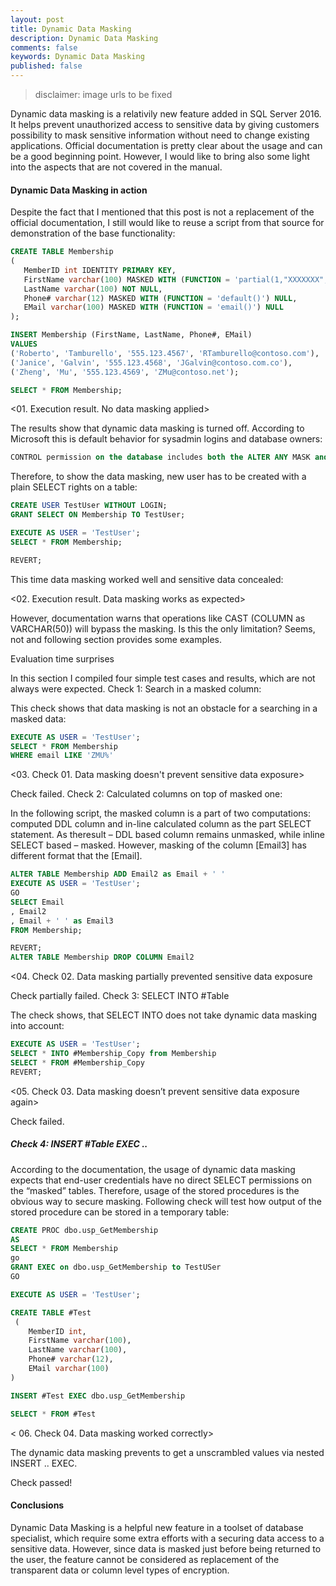```yaml
---
layout: post
title: Dynamic Data Masking
description: Dynamic Data Masking
comments: false
keywords: Dynamic Data Masking
published: false 
---
```


> disclaimer: image urls to be fixed

Dynamic data masking is a relativily new feature added in  SQL Server 2016. It helps prevent unauthorized access to sensitive data by giving customers possibility to mask sensitive information without need to change existing applications. Official documentation is pretty clear about the usage and can be a good beginning point. However, I would like to bring also some light into the aspects that are not covered in the manual.

#### Dynamic Data Masking in action

Despite the fact that I mentioned that this post is not a replacement of the official documentation, I still would like to reuse a script from that source for demonstration of the base functionality:

```sql
CREATE TABLE Membership
(
   MemberID int IDENTITY PRIMARY KEY,
   FirstName varchar(100) MASKED WITH (FUNCTION = 'partial(1,"XXXXXXX",0)') NULL,
   LastName varchar(100) NOT NULL,
   Phone# varchar(12) MASKED WITH (FUNCTION = 'default()') NULL,
   EMail varchar(100) MASKED WITH (FUNCTION = 'email()') NULL
);

INSERT Membership (FirstName, LastName, Phone#, EMail) 
VALUES 
('Roberto', 'Tamburello', '555.123.4567', 'RTamburello@contoso.com'),
('Janice', 'Galvin', '555.123.4568', 'JGalvin@contoso.com.co'),
('Zheng', 'Mu', '555.123.4569', 'ZMu@contoso.net');

SELECT * FROM Membership;
```

<01. Execution result. No data masking applied>

The results show that dynamic data masking is turned off. According to Microsoft this is default behavior for sysadmin logins and database owners:

```sql
CONTROL permission on the database includes both the ALTER ANY MASK and UNMASK permission
```

Therefore, to show the data masking, new user has to be created with a plain SELECT rights on a table:

```sql
CREATE USER TestUser WITHOUT LOGIN;
GRANT SELECT ON Membership TO TestUser;

EXECUTE AS USER = 'TestUser';
SELECT * FROM Membership;

REVERT;
```

This time data masking worked well and sensitive data concealed:

<02. Execution result. Data masking works as expected>

However, documentation warns that operations like CAST (COLUMN as VARCHAR(50))  will bypass the masking. Is this the only limitation? Seems, not and following section provides some examples.

 
Evaluation time surprises

In this section I compiled four simple test cases and results, which are not always were expected.
Check 1: Search in a masked column:

This check shows that data masking is not an obstacle for a searching in a masked data:

```sql
EXECUTE AS USER = 'TestUser';
SELECT * FROM Membership
WHERE email LIKE 'ZMU%'
```

<03. Check 01. Data masking doesn't prevent sensitive data exposure>

Check failed.
Check 2: Calculated columns on top of masked one:

In the following script, the masked column is a part of two computations: computed DDL column and in-line calculated column as the part SELECT statement. As theresult  – DDL based column remains unmasked, while inline SELECT based – masked. However, masking of the column [Email3] has different format that the [Email].

```sql
ALTER TABLE Membership ADD Email2 as Email + ' '
EXECUTE AS USER = 'TestUser';
GO
SELECT Email
, Email2
, Email + ' ' as Email3 
FROM Membership;

REVERT;
ALTER TABLE Membership DROP COLUMN Email2 
```

<04. Check 02. Data masking partially prevented sensitive data exposure
>

Check partially failed.
Check 3: SELECT INTO #Table

The check shows, that SELECT INTO does not take dynamic data masking into account:

```sql
EXECUTE AS USER = 'TestUser';
SELECT * INTO #Membership_Copy from Membership
SELECT * FROM #Membership_Copy 
REVERT;
```

<05. Check 03. Data masking doesn’t prevent sensitive data exposure again>

Check failed.

##### Check 4: INSERT #Table EXEC ..

According to the documentation,  the usage of dynamic data masking expects that end-user credentials have no direct SELECT permissions on the “masked” tables. Therefore, usage of the stored procedures is the obvious way to secure masking. Following check will test how output of the stored procedure can be stored in a temporary table:

```sql
CREATE PROC dbo.usp_GetMembership
AS
SELECT * FROM Membership
go
GRANT EXEC on dbo.usp_GetMembership to TestUSer
GO

EXECUTE AS USER = 'TestUser';

CREATE TABLE #Test
 (
	MemberID int,
	FirstName varchar(100),
	LastName varchar(100),
	Phone# varchar(12),
	EMail varchar(100)
)

INSERT #Test EXEC dbo.usp_GetMembership

SELECT * FROM #Test
```

<
06. Check 04. Data masking worked correctly>

The dynamic data masking prevents to get a unscrambled values via nested INSERT .. EXEC. 

Check passed!

#### Conclusions

Dynamic Data Masking is a helpful new feature in a toolset of database specialist, which require some extra efforts with a securing data access to a sensitive data. However, since data is masked just before being returned to the user, the feature cannot be considered as replacement of the transparent data or column level  types of encryption.